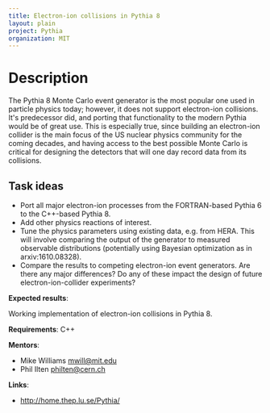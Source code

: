 ```yaml
---
title: Electron-ion collisions in Pythia 8
layout: plain
project: Pythia
organization: MIT
---
```


# Description

The Pythia 8 Monte Carlo event generator is the most popular one used in particle physics today; however, it does not support electron-ion collisions. It's predecessor did, and porting that functionality to the modern Pythia would be of great use. This is especially true, since building an electron-ion collider is the main focus of the US nuclear physics community for the coming decades, and having access to the best possible Monte Carlo is critical for designing the detectors that will one day record data from its collisions.

## Task ideas
 * Port all major electron-ion processes from the FORTRAN-based Pythia 6 to the C++-based Pythia 8.
 * Add other physics reactions of interest.
 * Tune the physics parameters using existing data, e.g. from HERA. This will involve comparing the output of the generator to measured observable distributions (potentially using Bayesian optimization as in arxiv:1610.08328).
 * Compare the results to competing electron-ion event generators. Are there any major differences? Do any of these impact the design of future electron-ion-collider experiments?

**Expected results**:

Working implementation of electron-ion collisions in Pythia 8.

**Requirements**: C++

**Mentors**:

  * Mike Williams  mwill@mit.edu
  * Phil Ilten  philten@cern.ch

**Links**:

  * http://home.thep.lu.se/Pythia/
